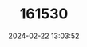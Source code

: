 ---
title: "161530"
category: "Rhinoptera neglecta"
draft: false
date: 2024-02-22 13:03:52
languages:
  English: ["Flap Ray", "Australian Cownose Ray"]
---